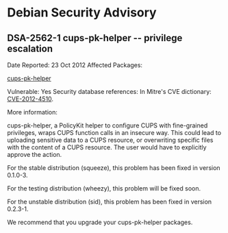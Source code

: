 
Debian Security Advisory
========================


DSA-2562-1 cups-pk-helper -- privilege escalation
-------------------------------------------------



Date Reported:
23 Oct 2012
Affected Packages:

[cups-pk-helper](https://packages.debian.org/src:cups-pk-helper)

Vulnerable:
Yes
Security database references:
In Mitre's CVE dictionary: [CVE-2012-4510](https://security-tracker.debian.org/tracker/CVE-2012-4510).  

More information:

cups-pk-helper, a PolicyKit helper to configure CUPS with fine-grained
privileges, wraps CUPS function calls in an insecure way. This could
lead to uploading sensitive data to a CUPS resource, or overwriting
specific files with the content of a CUPS resource. The user would have
to explicitly approve the action.


For the stable distribution (squeeze), this problem has been fixed in
version 0.1.0-3.


For the testing distribution (wheezy), this problem will be fixed soon.


For the unstable distribution (sid), this problem has been fixed in
version 0.2.3-1.


We recommend that you upgrade your cups-pk-helper packages.





